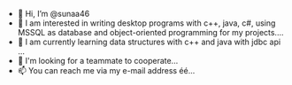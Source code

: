 - 👋 Hi, I’m @sunaa46
- 👀 I am interested in writing desktop programs with c++, java, c#, using MSSQL as database and object-oriented programming for my projects....
- 🌱 I am currently learning data structures with c++ and java with jdbc api ...
- 💞️ I'm looking for a teammate to cooperate...
- 📫 You can reach me via my e-mail address éé...
